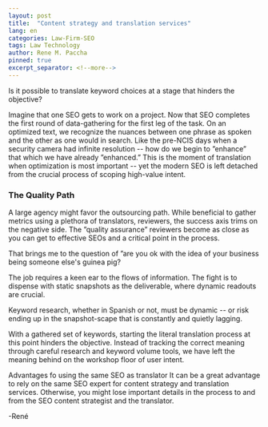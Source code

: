 ```yaml
---
layout: post
title:  "Content strategy and translation services"
lang: en
categories: Law-Firm-SEO
tags: Law Technology
author: Rene M. Paccha
pinned: true
excerpt_separator: <!--more-->
---
```


Is it possible to translate keyword choices at a stage that hinders the objective?

Imagine that one SEO gets to work on a project. Now that SEO completes the first round of data-gathering for the first leg of the task. On an optimized text, we recognize the nuances between one phrase as spoken and the other as one would in search.  Like the pre-NCIS days when a security camera had infinite resolution -- how do we begin to ”enhance” that which we have already ”enhanced.”  This is the moment of translation when optimization is most important -- yet the modern SEO is left detached from the crucial process of scoping high-value intent.

###  The Quality Path
A large agency might favor the outsourcing path.  While beneficial to gather metrics using a plethora of translators, reviewers,  the success axis trims on the negative side.  The ”quality assurance” reviewers become as close as you can get to effective SEOs and a critical point in the process.

That brings me to the question of ”are you ok with the idea of your business being someone else's guinea pig?

The job requires a keen ear to the flows of information.  The fight is to dispense with static snapshots as the deliverable, where dynamic readouts are crucial.

Keyword research, whether in Spanish or not, must be dynamic -- or risk ending up in the snapshot-scape that is constantly and quietly lagging.

With a gathered set of keywords, starting the literal translation process at this point hinders the objective.   Instead of tracking the correct meaning through careful research and keyword volume tools,  we have left the meaning behind on the workshop floor of user intent.

Advantages fo using the same SEO as translator
It can be a great advantage to rely on the same SEO expert for content strategy and translation services. Otherwise, you might lose important details in the process to and from the SEO content strategist and the translator.

-René
